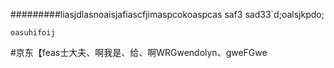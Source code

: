 #########liasjdlasnoaisjafiascfjimaspcokoaspcas
saf3
sad33`d;oalsjkpdo;
```pjpdjaspjd
oasuhifoij
```
#京东【feas士大夫、啊我是、给、啊WRGwendolyn、gweFGwe

